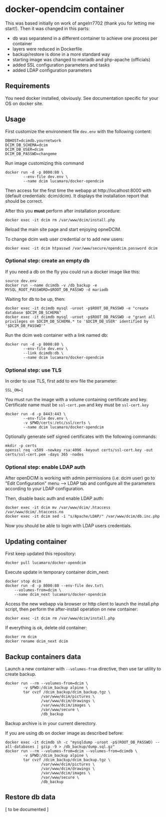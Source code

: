 # docker-opendcim container

This was based initially on work of angelrr7702 (thank you for letting me start!). Then it was changed in this parts:

- db was separatend in a different container to achieve one process per container
- layers were reduced in Dockerfile
- backup/restore is done in a more standard way
- starting image was changed to mariadb and php-apache (officials)
- added SSL configuration parameters and tasks
- added LDAP configuration parameters

## Requirements

You need docker installed, obviously. See documentation specific for your OS on docker site.


## Usage

First customize the environment file `dev.env` with the following content:

	DBHOST=dcimdb.yournetwork
	DCIM_DB_SCHEMA=dcim
	DCIM_DB_USER=dcim
	DCIM_DB_PASSWD=changeme

Run image customizing this command

	docker run -d -p 8000:80 \
			--env-file dev.env \
			--name dcim lucamaro/docker-opendcim

Then access for the first time the webapp at http://localhost:8000 with (default credentials: dcim/dcim). 
It displays the installation report that should be correct.

After this you **must** perform after installation procedure:

	docker exec -it dcim rm /var/www/dcim/install.php

Reload the main site page and start enjoying opneDCIM.
	
To change dcim web user credential or to add new users:
	
	docker exec -it dcim htpasswd /var/www/secure/opendcim.password dcim			
	
	
### Optional step: create an empty db
			
If you need a db on the fly you could run a docker image like this:
	
	source dev.env
	docker run --name dcimdb -v /db_backup -e MYSQL_ROOT_PASSWORD=$ROOT_DB_PASSWD -d mariadb

Waiting for db to be up, then:

	docker exec -it dcimdb mysql -uroot -p$ROOT_DB_PASSWD -e "create database $DCIM_DB_SCHEMA"
	docker exec -it dcimdb mysql -uroot -p$ROOT_DB_PASSWD -e "grant all privileges on $DCIM_DB_SCHEMA.* to '$DCIM_DB_USER' identified by '$DCIM_DB_PASSWD'"

Run the dcim web container with a link named db:
	
	docker run -d -p 8000:80 \
			--env-file dev.env \
			--link dcimdb:db \
			--name dcim lucamaro/docker-opendcim
	
### Optional step: use TLS

In order to use TLS, first add to env file the parameter:

	SSL_ON=1

You must run the image with a volume containing certificate and key. Certificate name must be `ssl-cert.pem` and key must be `ssl-cert.key`

	docker run -d -p 8443:443 \
			--env-file dev.env \
			-v $PWD/certs:/etc/ssl/certs \
			--name dcim lucamaro/docker-opendcim

Optionally generate self signed certificates with the following commands:

	mkdir -p certs
	openssl req -x509 -newkey rsa:4096 -keyout certs/ssl-cert.key -out certs/ssl-cert.pem -days 365 -nodes

	
### Optional step: enable LDAP auth

After openDCIM is working with admin permissions (i.e. dcim user) go to "Edit Configuration" menu --> LDAP tab and configure all 
the parameters according to your LDAP configuration.

Then, disable basic auth and enable LDAP auth:
	
	docker exec -it dcim mv /var/www/dcim/.htaccess /var/www/dcim/.htaccess.no
	docker exec -it dcim sed -i "s/Apache/LDAP/" /var/www/dcim/db.inc.php
	
Now you should be able to login with LDAP users credentials.
	
## Updating container

First keep updated this repository:

    docker pull lucamaro/docker-opendcim
    
Execute update in temporary container dcim_next:

	docker stop dcim
	docker run -d -p 8000:80 --env-file dev.txt\
		--volumes-from=dcim \
		--name dcim_next lucamaro/docker-opendcim

Access the new webapp via browser or http client to launch the install.php script, 
then perform the after-install operation on new container:

	docker exec -it dcim rm /var/www/dcim/install.php
    
If everything is ok, delete old container:

	docker rm dcim
	docker rename dcim_next dcim


## Backup containers data

Launch a new container with ``--volumes-from`` directive, then use tar utility to create backup.

    docker run --rm --volumes-from=dcim \
			-v $PWD:/dcim_backup alpine \
			tar cvzf /dcim_backup/dcim_backup.tgz \
					/var/www/dcim/pictures \
					/var/www/dcim/drawings \
					/var/www/dcim/images \
					/var/www/secure \
					/db_backup

Backup archive is in your current dierectory.					
					
If you are using db on docker image as described before:
					
	docker exec -it dcimdb sh -c "mysqldump -uroot -p$(ROOT_DB_PASSWD) --all-databases | gzip -9 > /db_backup/dump.sql.gz"
    docker run --rm --volumes-from=dcim --volumes-from=dcimdb \
			-v $PWD:/dcim_backup alpine \
			tar cvzf /dcim_backup/dcim_backup.tgz \
					/var/www/dcim/pictures \
					/var/www/dcim/drawings \
					/var/www/dcim/images \
					/var/www/secure \
					/db_backup

## Restore db data

[ to be documented ]	
